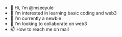 - 👋 Hi, I’m @mseeyule
- 👀 I’m interested in learning basic coding and web3
- 🌱 I’m currently a newbie
- 💞️ I’m looking to collaborate on web3
- 📫 How to reach me on mail

<!---
mseeyule/mseeyule is a ✨ special ✨ repository because its `README.md` (this file) appears on your GitHub profile.
You can click the Preview link to take a look at your changes.
--->
